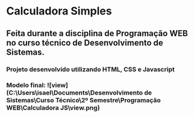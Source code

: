 # Calculadora Simples 
## Feita durante a disciplina de Programação WEB no curso técnico de Desenvolvimento de Sistemas.

### Projeto desenvolvido utilizando HTML, CSS e Javascript

### Modelo final:  ![view](C:\Users\isael\Documents\Desenvolvimento de Sistemas\Curso Técnico\2º Semestre\Programação WEB\Calculadora JS\view.png)

